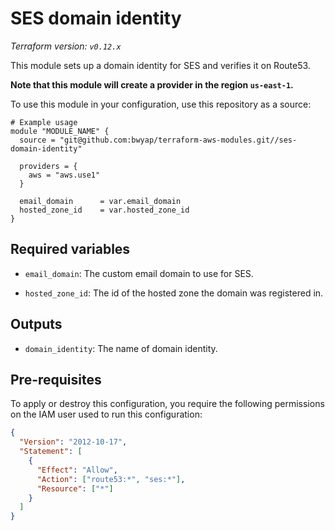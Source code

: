 # SES domain identity

_Terraform version: `v0.12.x`_

This module sets up a domain identity for SES and verifies it on Route53.

**Note that this module will create a provider in the region `us-east-1`.**

To use this module in your configuration, use this repository as a source:

```hcl
# Example usage
module "MODULE_NAME" {
  source = "git@github.com:bwyap/terraform-aws-modules.git//ses-domain-identity"

  providers = {
    aws = "aws.use1"
  }

  email_domain      = var.email_domain
  hosted_zone_id    = var.hosted_zone_id
}
```

## Required variables

- `email_domain`: The custom email domain to use for SES.

- `hosted_zone_id`: The id of the hosted zone the domain was registered in.

## Outputs

- `domain_identity`: The name of domain identity.

## Pre-requisites

To apply or destroy this configuration, you require the following permissions on the IAM user used to run this configuration:

```json
{
  "Version": "2012-10-17",
  "Statement": [
    {
      "Effect": "Allow",
      "Action": ["route53:*", "ses:*"],
      "Resource": ["*"]
    }
  ]
}
```
